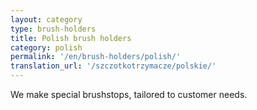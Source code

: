 ```yaml
---
layout: category
type: brush-holders
title: Polish brush holders
category: polish
permalink: '/en/brush-holders/polish/'
translation_url: '/szczotkotrzymacze/polskie/'
---
```

We make special brushstops, tailored to customer needs.